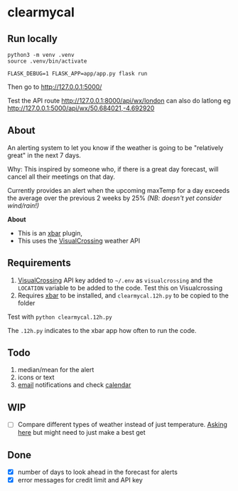 # clearmycal

## Run locally

```
python3 -m venv .venv
source .venv/bin/activate
```

```
FLASK_DEBUG=1 FLASK_APP=app/app.py flask run
```

Then go to http://127.0.0.1:5000/

Test the API route http://127.0.0.1:8000/api/wx/london
can also do latlong eg http://127.0.0.1:5000/api/wx/50.684021,-4.692920

## About

An alerting system to let you know if the weather is going to be "relatively great" in the next 7 days. 

Why: This inspired by someone who, if there is a great day forecast, will cancel all their meetings on that day. 

Currently provides an alert when the upcoming maxTemp for a day exceeds the average over the previous 2 weeks by 25% _(NB: doesn't yet consider wind/rain!)_

**About** 

* This is an [xbar](https://xbarapp.com/) plugin, 
* This uses the [VisualCrossing](https://www.visualcrossing.com/resources/documentation/weather-api/how-to-replace-the-dark-sky-api/) weather API


## Requirements

1. [VisualCrossing](https://www.visualcrossing.com/) API key added to `~/.env` as `visualcrossing` and the `LOCATION` variable to be added to the code. Test this on Visualcrossing
1. Requires [xbar](https://xbarapp.com/) to be installed, and `clearmycal.12h.py` to be copied to the folder

Test with `python clearmycal.12h.py`

The `.12h.py` indicates to the xbar app how often to run the code. 

## Todo

1. median/mean for the alert
1. icons or text
1. [email](https://sendgrid.com/pricing/) notifications and check [calendar](https://developers.google.com/calendar/api/quickstart/python)

## WIP
* [ ] Compare different types of weather instead of just temperature. [Asking here](https://github.com/nrkno/yr-weather-symbols/issues/21#issuecomment-740599546) but might need to just make a best get

## Done
* [x] number of days to look ahead in the forecast for alerts
* [x] error messages for credit limit and API key